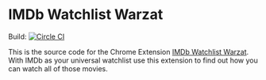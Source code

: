 # IMDb Watchlist Warzat

Build: [![Circle CI](https://circleci.com/gh/itzg/imdb-warzat.svg?style=svg)](https://circleci.com/gh/itzg/imdb-warzat)

This is the source code for the Chrome Extension [IMDb Watchlist Warzat](https://chrome.google.com/webstore/detail/imdb-watchlist-warzat/gfbjadeemkbbngidlcddlhgbhldmclld). 
With IMDb as your universal 
watchlist use this extension to find out how you can watch all of those movies.
